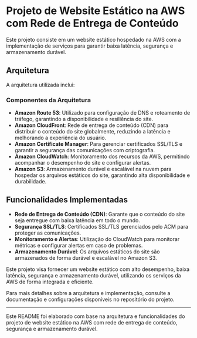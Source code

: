 # Projeto de Website Estático na AWS com Rede de Entrega de Conteúdo

Este projeto consiste em um website estático hospedado na AWS com a implementação de serviços para garantir baixa latência, segurança e armazenamento durável.

## Arquitetura


A arquitetura utilizada inclui:

### Componentes da Arquitetura

- **Amazon Route 53**: Utilizado para configuração de DNS e roteamento de tráfego, garantindo a disponibilidade e resiliência do site.
- **Amazon CloudFront**: Rede de entrega de conteúdo (CDN) para distribuir o conteúdo do site globalmente, reduzindo a latência e melhorando a experiência do usuário.
- **Amazon Certificate Manager**: Para gerenciar certificados SSL/TLS e garantir a segurança das comunicações com criptografia.
- **Amazon CloudWatch**: Monitoramento dos recursos da AWS, permitindo acompanhar o desempenho do site e configurar alertas.
- **Amazon S3**: Armazenamento durável e escalável na nuvem para hospedar os arquivos estáticos do site, garantindo alta disponibilidade e durabilidade.

## Funcionalidades Implementadas

- **Rede de Entrega de Conteúdo (CDN)**: Garante que o conteúdo do site seja entregue com baixa latência em todo o mundo.
- **Segurança SSL/TLS**: Certificados SSL/TLS gerenciados pelo ACM para proteger as comunicações.
- **Monitoramento e Alertas**: Utilização do CloudWatch para monitorar métricas e configurar alertas em caso de problemas.
- **Armazenamento Durável**: Os arquivos estáticos do site são armazenados de forma durável e escalável no Amazon S3.

Este projeto visa fornecer um website estático com alto desempenho, baixa latência, segurança e armazenamento durável, utilizando os serviços da AWS de forma integrada e eficiente.

Para mais detalhes sobre a arquitetura e implementação, consulte a documentação e configurações disponíveis no repositório do projeto.

---

Este README foi elaborado com base na arquitetura e funcionalidades do projeto de website estático na AWS com rede de entrega de conteúdo, segurança e armazenamento durável.
